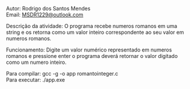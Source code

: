Autor: Rodrigo dos Santos Mendes <br />
Email: MSDR1229@outlook.com 

Descrição da atividade: O programa recebe numeros romanos em uma string e os retorna como um valor inteiro correspondente ao seu valor em numeros romanos.

Funcionamento: Digite um valor numérico representado em numeros romanos e pressione enter o programa deverá retornar o valor digitado como um numero inteiro.

Para compilar: gcc -g -o app romantointeger.c <br />
Para executar: ./app.exe

